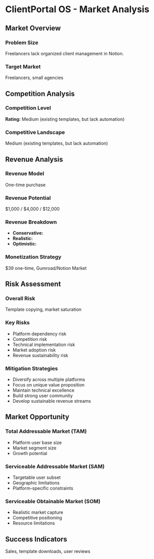 # ClientPortal OS - Market Analysis

## Market Overview

### Problem Size
Freelancers lack organized client management in Notion.

### Target Market
Freelancers, small agencies

## Competition Analysis

### Competition Level
**Rating:** Medium (existing templates, but lack automation)

### Competitive Landscape
Medium (existing templates, but lack automation)

## Revenue Analysis

### Revenue Model
One-time purchase

### Revenue Potential
$1,000 / $4,000 / $12,000

### Revenue Breakdown
- **Conservative:** 
- **Realistic:** 
- **Optimistic:** 

### Monetization Strategy
$39 one-time, Gumroad/Notion Market

## Risk Assessment

### Overall Risk
Template copying, market saturation

### Key Risks
- Platform dependency risk
- Competition risk
- Technical implementation risk
- Market adoption risk
- Revenue sustainability risk

### Mitigation Strategies
- Diversify across multiple platforms
- Focus on unique value proposition
- Maintain technical excellence
- Build strong user community
- Develop sustainable revenue streams

## Market Opportunity

### Total Addressable Market (TAM)
- Platform user base size
- Market segment size
- Growth potential

### Serviceable Addressable Market (SAM)
- Targetable user subset
- Geographic limitations
- Platform-specific constraints

### Serviceable Obtainable Market (SOM)
- Realistic market capture
- Competitive positioning
- Resource limitations

## Success Indicators
Sales, template downloads, user reviews
